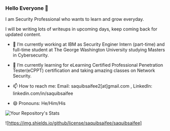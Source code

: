 ### Hello Everyone 👋
I am Security Professional who wants to learn and grow everyday.

I will be writing lots of writeups in upcoming days, keep coming back for updated content.

- 🔭 I’m currently working at IBM as Security Enginer Intern (part-time) and full-time student at The George Washington University studying Masters in Cybersecurity.

- 🌱 I’m currently learning for eLearning Certified Professional Penetration Tester(eCPPT) certification and taking amazing classes on Network Security.

- 📫 How to reach me: 
  Email: saquibsaifee2[at]gmail.com , LinkedIn: linkedin.com/in/saquibsaifee
  
- 😄 Pronouns: He/Him/His


![Your Repository's Stats](https://github-readme-stats.vercel.app/api?username=saquibsaifee&show_icons=true)

![https://img.shields.io/github/license/saquibsaifee/saquibsaifee]
